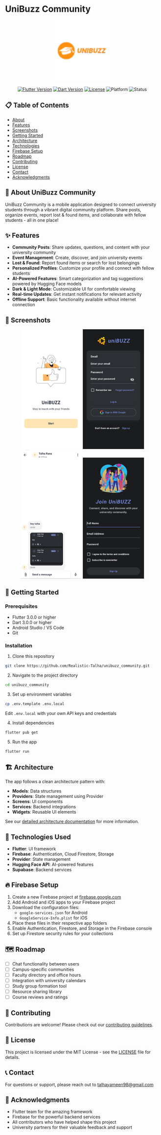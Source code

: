# UniBuzz Community

<p align="center">
  <img src="assets/Logo-update.png" alt="UniBuzz Logo" width="200"/>
</p>

<p align="center">
  <a href="https://flutter.dev"><img src="https://img.shields.io/badge/Flutter-3.10.0-blue.svg" alt="Flutter Version"></a>
  <a href="https://dart.dev"><img src="https://img.shields.io/badge/Dart-3.0.0-blue.svg" alt="Dart Version"></a>
  <a href="https://github.com/Realistic-Talha/unibuzz_community/blob/master/LICENSE"><img src="https://img.shields.io/badge/License-MIT-green.svg" alt="License"></a>
  <img src="https://img.shields.io/badge/Platform-iOS%20%7C%20Android-lightgrey.svg" alt="Platform">
  <img src="https://img.shields.io/badge/Status-Active%20Development-yellow.svg" alt="Status">
</p>

## 📋 Table of Contents
- [About](#-about-unibuzz-community)
- [Features](#-features)
- [Screenshots](#-screenshots)
- [Getting Started](#-getting-started)
- [Architecture](#️-architecture)
- [Technologies](#-technologies-used)
- [Firebase Setup](#-firebase-setup)
- [Roadmap](#-roadmap)
- [Contributing](#-contributing)
- [License](#-license)
- [Contact](#-contact)
- [Acknowledgments](#-acknowledgments)

## 📱 About UniBuzz Community

UniBuzz Community is a mobile application designed to connect university students through a vibrant digital community platform. Share posts, organize events, report lost & found items, and collaborate with fellow students - all in one place!

## ✨ Features

- **Community Posts**: Share updates, questions, and content with your university community
- **Event Management**: Create, discover, and join university events
- **Lost & Found**: Report found items or search for lost belongings
- **Personalized Profiles**: Customize your profile and connect with fellow students
- **AI-Powered Features**: Smart categorization and tag suggestions powered by Hugging Face models
- **Dark & Light Mode**: Customizable UI for comfortable viewing
- **Real-time Updates**: Get instant notifications for relevant activity
- **Offline Support**: Basic functionality available without internet connection

## 📸 Screenshots

<p align="center">
  <img src="docs/screenshots/welcome_screen.jpg" alt="welcome Screen" width="200"/>
  <img src="docs/screenshots/login_screen.jpg" alt="login Screen" width="200"/>
  <img src="docs/screenshots/chat_screen.jpg" alt="chat Screen" width="200"/>
  <img src="docs/screenshots/signup_screen.jpg" alt="signup Screen" width="200"/>
</p>

## 🚀 Getting Started

### Prerequisites

- Flutter 3.0.0 or higher
- Dart 3.0.0 or higher
- Android Studio / VS Code
- Git

### Installation

1. Clone this repository
```bash
git clone https://github.com/Realistic-Talha/unibuzz_community.git
```

2. Navigate to the project directory
```bash
cd unibuzz_community
```

3. Set up environment variables
```bash
cp .env.template .env.local
```
Edit `.env.local` with your own API keys and credentials

4. Install dependencies
```bash
flutter pub get
```

5. Run the app
```bash
flutter run
```

## 🏗️ Architecture

The app follows a clean architecture pattern with:
- **Models**: Data structures
- **Providers**: State management using Provider
- **Screens**: UI components
- **Services**: Backend integrations
- **Widgets**: Reusable UI elements

See our [detailed architecture documentation](docs/ARCHITECTURE.md) for more information.

## 🔧 Technologies Used

- **Flutter**: UI framework
- **Firebase**: Authentication, Cloud Firestore, Storage
- **Provider**: State management
- **Hugging Face API**: AI-powered features
- **Supabase**: Backend services

## 🔥 Firebase Setup

1. Create a new Firebase project at [firebase.google.com](https://firebase.google.com)
2. Add Android and iOS apps to your Firebase project
3. Download the configuration files:
   - `google-services.json` for Android
   - `GoogleService-Info.plist` for iOS
4. Place these files in their respective app folders
5. Enable Authentication, Firestore, and Storage in the Firebase console
6. Set up Firestore security rules for your collections

## 🗺️ Roadmap

- [ ] Chat functionality between users
- [ ] Campus-specific communities
- [ ] Faculty directory and office hours
- [ ] Integration with university calendars
- [ ] Study group formation tool
- [ ] Resource sharing library
- [ ] Course reviews and ratings

## 👥 Contributing

Contributions are welcome! Please check out our [contributing guidelines](CONTRIBUTING.md).

## 📄 License

This project is licensed under the MIT License - see the [LICENSE](LICENSE) file for details.

## 📞 Contact

For questions or support, please reach out to [talhayameen98@gmail.com](mailto:talhayameen98@gmail.com)

## 🙏 Acknowledgments

- Flutter team for the amazing framework
- Firebase for the powerful backend services
- All contributors who have helped shape this project
- University partners for their valuable feedback and support
